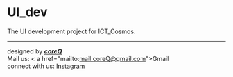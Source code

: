# UI_dev

The UI development project for ICT_Cosmos.


__________________
designed by ***<a href="http://coreq.ujjwaldhakal.com.np/">coreQ</a>***
<br/>
Mail us: < a href="mailto:mail.coreQ@gmail.com">Gmail</a> 
<br>
connect with us: <a href="https://instagram.com/insta.coreq">Instagram</a>